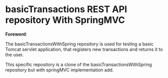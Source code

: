 
# basicTransactions REST API repository With SpringMVC

**Foreword**:

The basicTransactionsWithSpring repository is used for testing a basic Tomcat servlet application, that registers new transactions and returns it to the user.

This specific repository is a clone of the basicTransactionsWithSpring repository but with springMVC implementation add. 
